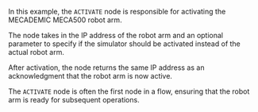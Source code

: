 In this example, the `ACTIVATE` node is responsible for activating the MECADEMIC MECA500 robot arm. 

The node takes in the IP address of the robot arm and an optional parameter to specify if the simulator should be activated instead of the actual robot arm. 

After activation, the node returns the same IP address as an acknowledgment that the robot arm is now active.

The `ACTIVATE` node is often the first node in a flow, ensuring that the robot arm is ready for subsequent operations.
